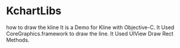 # KchartLibs
how to draw the kline
It is a Demo for Kline with Objective-C.
It Used CoreGraphics.framework to draw the line.
It Used UIView Draw Rect Methods.
